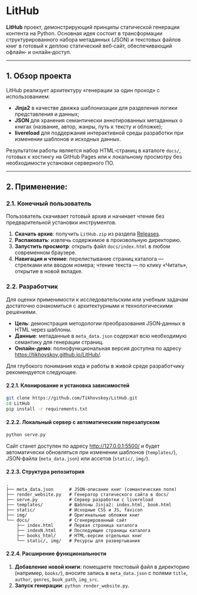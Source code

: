 # LitHub

**LitHub** проект, демонстрирующий принципы статической генерации контента на Python. Основная идея состоит в трансформации структурированного набора метаданных (JSON) и текстовых файлов книг в готовый к деплою статический веб‑сайт, обеспечивающий офлайн‑ и онлайн‑доступ.

---

## 1. Обзор проекта

LitHub реализует архитектуру «генерации за один проход» с использованием:

- **Jinja2** в качестве движка шаблонизации для разделения логики представления и данных;  
- **JSON** для хранения семантически аннотированных метаданных о книгах (название, автор, жанры, путь к тексту и обложке);  
- **livereload** для поддержания интерактивной среды разработки при изменении шаблонов и исходных данных.

Результатом работы является набор HTML‑страниц в каталоге `docs/`, готовых к хостингу на GitHub Pages или к локальному просмотру без необходимости установки серверного ПО.

---

## 2. Применение:

### 2.1. Конечный пользователь

Пользователь скачивает готовый архив и начинает чтение без предварительной установки инструментов.

1. **Скачать архив**: получить `LitHub.zip` из раздела [Releases](https://github.com/Tikhovskoy/LitHub/releases).  
2. **Распаковать**: извлечь содержимое в произвольную директорию.  
3. **Запустить просмотр**: открыть файл `docs/index.html` в любом современном браузере.  
4. **Навигация и чтение**: перелистывание страниц каталога — стрелками или вводом номера; чтение текста — по клику «Читать», открытие в новой вкладке.

### 2.2. Разработчик

Для оценки применимости к исследовательским или учебным задачам достаточно ознакомиться с архитектурными и технологическими решениями.

- **Цель**: демонстрация методологии преобразования JSON‑данных в HTML через шаблоны.  
- **Данные**: метаданные в `meta_data.json` содержат всю необходимую семантику для генерации страниц.  
- **Онлайн‑демо**: полнофункциональная версия доступна по адресу   https://tikhovskoy.github.io/LitHub/.  

Для глубокого понимания кода и работы в живой среде разработчику рекомендуется следующее.

#### 2.2.1. Клонирование и установка зависимостей
```bash
git clone https://github.com/Tikhovskoy/LitHub.git
cd LitHub
pip install -r requirements.txt
```  
#### 2.2.2. Локальный сервер с автоматическим перезапуском
```bash
python serve.py
```  
Сайт станет доступен по адресу http://127.0.0.1:5500/ и будет автоматически обновляться при изменении шаблонов (`templates/`), JSON‑файла (`meta_data.json`) или ассетов (`static/`, `img/`).

#### 2.2.3. Структура репозитория
```
.
├── meta_data.json      # JSON‑описание книг (семантические поля)
├── render_website.py   # Генератор статического сайта в docs/
├── serve.py            # Сервер разработки с livereload
├── templates/          # Шаблоны Jinja2: index.html, book.html
├── static/             # Исходные CSS и JS, favicon
├── img/                # Оригинальные обложки книг
└── docs/               # Сгенерированный сайт
    ├── index.html      # Первая страница каталога
    ├── indexN.html     # Последующие страницы каталога
    ├── books_html/     # HTML‑версии отдельных книг
    └── static/, img/   # Ресурсы для развертывания
```

#### 2.2.4. Расширение функциональности

1. **Добавление новой книги**: помещаете текстовый файл в директорию (например, `books/`), вносите запись в `meta_data.json` с полями `title`, `author`, `genres`, `book_path`, `img_src`.  
2. **Запуск генерации**: `python render_website.py`.  

